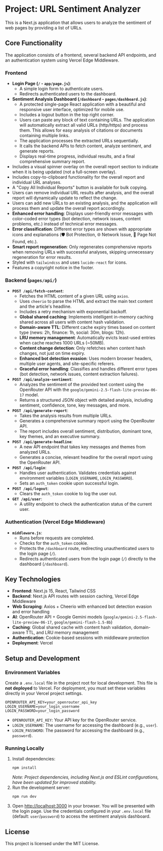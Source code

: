 # Project: URL Sentiment Analyzer

This is a Next.js application that allows users to analyze the sentiment of web pages by providing a list of URLs.

## Core Functionality

The application consists of a frontend, several backend API endpoints, and an authentication system using Vercel Edge Middleware.

### Frontend

*   **Login Page (`/` - `app/page.js`)**:
    *   A simple login form to authenticate users.
    *   Redirects authenticated users to the dashboard.
*   **Sentiment Analysis Dashboard (`/dashboard` - `pages/dashboard.js`)**:
    *   A protected single-page React application with a beautiful and responsive user interface, optimized for mobile use.
    *   Includes a logout button in the top right corner.
    *   Users can paste any block of text containing URLs. The application will automatically extract all valid URLs (http/https) and process them. This allows for easy analysis of citations or documents containing multiple links.
    *   The application processes the extracted URLs sequentially.
    *   It calls the backend APIs to fetch content, analyze sentiment, and generate reports.
    *   Displays real-time progress, individual results, and a final comprehensive summary report.
*   Includes a visual spinner overlay on the overall report section to indicate when it is being updated (not a full-screen overlay).
*   Includes copy-to-clipboard functionality for the overall report and individual URL analyses.
*   A "Copy All Individual Reports" button is available for bulk copying.
*   Users can remove individual URL results after analysis, and the overall report will dynamically update to reflect the change.
*   Users can add new URLs to an existing analysis, and the application will process them and update the overall report accordingly.
*   **Enhanced error handling**: Displays user-friendly error messages with color-coded error types (bot detection, network issues, content problems, etc.) instead of technical error messages.
*   **Error classification**: Different error types are shown with appropriate icons and explanations (🛡️ Bot Protection, 🌐 Network Issue, 📄 Page Not Found, etc.).
*   **Smart report regeneration**: Only regenerates comprehensive reports when removing URLs with successful analyses, skipping unnecessary regeneration for error results.
*   Styled with `tailwindcss` and uses `lucide-react` for icons.
*   Features a copyright notice in the footer.

### Backend (`pages/api/`)

*   **`POST /api/fetch-content`**:
    *   Fetches the HTML content of a given URL using `axios`.
    *   Uses `cheerio` to parse the HTML and extract the main text content and the article's headline.
    *   Includes a retry mechanism with exponential backoff.
    *   **Global shared caching**: Implements intelligent in-memory caching shared across all users with content hash validation.
    *   **Domain-aware TTL**: Different cache expiry times based on content type (news: 2h, finance: 1h, social: 30m, blogs: 12h).
    *   **LRU memory management**: Automatically evicts least-used entries when cache reaches 1000 URLs (~50MB).
    *   **Content change detection**: Only refetches when content hash changes, not just on time expiry.
    *   **Enhanced bot detection evasion**: Uses modern browser headers, multiple user agents, and site-specific referers.
    *   **Graceful error handling**: Classifies and handles different error types (bot detection, network issues, content extraction failures).
*   **`POST /api/analyze-sentiment`**:
    *   Analyzes the sentiment of the provided text content using the OpenRouter API with the `google/gemini-2.5-flash-lite-preview-06-17` model.
    *   Returns a structured JSON object with detailed analysis, including sentiment, confidence, tone, key messages, and more.
*   **`POST /api/generate-report`**:
    *   Takes the analysis results from multiple URLs.
    *   Generates a comprehensive summary report using the OpenRouter API.
    *   The report includes overall sentiment, distribution, dominant tone, key themes, and an executive summary.
*   **`POST /api/generate-headline`**:
    *   A new API endpoint that takes key messages and themes from analyzed URLs.
    *   Generates a concise, relevant headline for the overall report using the OpenRouter API.
*   **`POST /api/login`**:
    *   Handles user authentication. Validates credentials against environment variables (`LOGIN_USERNAME`, `LOGIN_PASSWORD`).
    *   Sets an `auth_token` cookie upon successful login.
*   **`POST /api/logout`**:
    *   Clears the `auth_token` cookie to log the user out.
*   **`GET /api/user`**:
    *   A utility endpoint to check the authentication status of the current user.

### Authentication (Vercel Edge Middleware)

*   **`middleware.js`**:
    *   Runs before requests are completed.
    *   Checks for the `auth_token` cookie.
    *   Protects the `/dashboard` route, redirecting unauthenticated users to the login page (`/`).
    *   Redirects authenticated users from the login page (`/`) directly to the dashboard (`/dashboard`).

## Key Technologies

*   **Frontend**: Next.js 15, React, Tailwind CSS
*   **Backend**: Next.js API routes with session caching, Vercel Edge Middleware
*   **Web Scraping**: Axios + Cheerio with enhanced bot detection evasion and error handling
*   **AI**: OpenRouter API + Google Gemini models (`google/gemini-2.5-flash-lite-preview-06-17`, `google/gemini-flash-1.5-8b`)
*   **Caching**: Global shared cache with content hash validation, domain-aware TTL, and LRU memory management
*   **Authentication**: Cookie-based sessions with middleware protection
*   **Deployment**: Vercel

## Setup and Development

### Environment Variables

Create a `.env.local` file in the project root for local development. This file is **not deployed** to Vercel. For deployment, you must set these variables directly in your Vercel project settings.

```
OPENROUTER_API_KEY=your_openrouter_api_key
LOGIN_USERNAME=your_login_username
LOGIN_PASSWORD=your_login_password
```

*   `OPENROUTER_API_KEY`: Your API key for the OpenRouter service.
*   `LOGIN_USERNAME`: The username for accessing the dashboard (e.g., `user`).
*   `LOGIN_PASSWORD`: The password for accessing the dashboard (e.g., `password`).

### Running Locally

1.  Install dependencies:
    ```bash
    npm install
    ```
    *Note: Project dependencies, including Next.js and ESLint configurations, have been updated for improved stability.*
2.  Run the development server:
    ```bash
    npm run dev
    ```
3.  Open [http://localhost:3000](http://localhost:3000) in your browser. You will be presented with the login page. Use the credentials configured in your `.env.local` file (default: `user`/`password`) to access the sentiment analysis dashboard.

## License

This project is licensed under the MIT License.